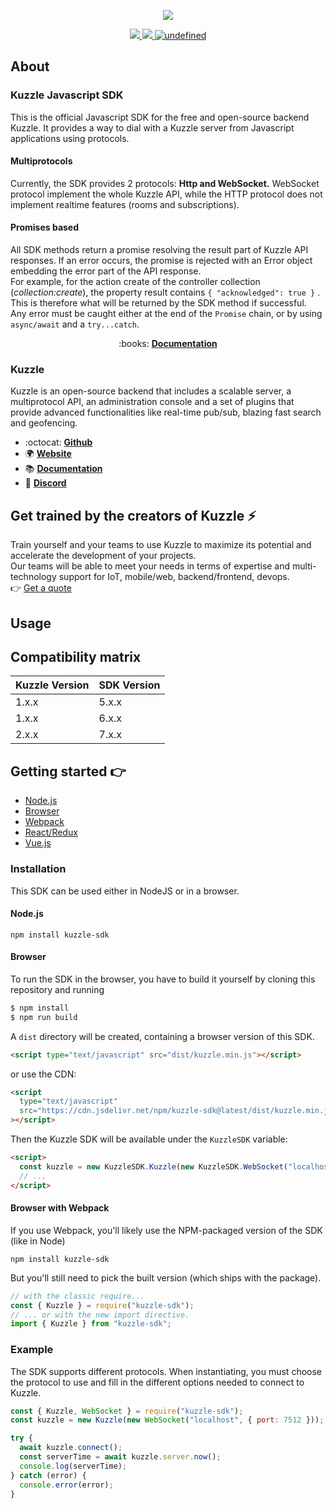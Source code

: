 <p align="center">
  <img src="https://user-images.githubusercontent.com/7868838/53197334-3fdcdf00-361a-11e9-8ac4-85f164ee0561.png"/>
</p>
<p align="center">
  <a href="https://travis-ci.org/kuzzleio/sdk-javascript">
    <img src="https://travis-ci.org/kuzzleio/sdk-javascript.svg?branch=master"/>
  </a>
  <a href="https://david-dm.org/kuzzleio/sdk-javascript">
    <img src="https://david-dm.org/kuzzleio/sdk-javascript.svg" />
  </a>
  <a href="https://github.com/kuzzleio/sdk-javascript/blob/master/LICENSE">
    <img alt="undefined" src="https://img.shields.io/github/license/kuzzleio/sdk-javascript.svg?style=flat">
  </a>
</p>

## About

### Kuzzle Javascript SDK

This is the official Javascript SDK for the free and open-source backend Kuzzle. It provides a way to dial with a Kuzzle server from Javascript applications using protocols.

#### Multiprotocols

Currently, the SDK provides 2 protocols: **Http and WebSocket.**
WebSocket protocol implement the whole Kuzzle API, while the HTTP protocol does not implement realtime features (rooms and subscriptions).

#### Promises based

All SDK methods return a promise resolving the result part of Kuzzle API responses. If an error occurs, the promise is rejected with an Error object embedding the error part of the API response.  
For example, for the action create of the controller collection (_collection:create_), the property result contains `{ "acknowledged": true }` . This is therefore what will be returned by the SDK method if successful.  
Any error must be caught either at the end of the `Promise` chain, or by using `async/await` and a `try...catch`.

<p align="center">
  :books: <b><a href="https://docs.kuzzle.io/sdk-reference/js/7">Documentation</a></b>
</p>

### Kuzzle

Kuzzle is an open-source backend that includes a scalable server, a multiprotocol API,
an administration console and a set of plugins that provide advanced functionalities like real-time pub/sub, blazing fast search and geofencing.

- :octocat: **[Github](https://github.com/kuzzleio/kuzzle)**
- :earth_africa: **[Website](https://kuzzle.io)**
- :books: **[Documentation](https://docs.kuzzle.io)**
- :email: **[Discord](http://join.discord.kuzzle.io)**

## Get trained by the creators of Kuzzle :zap:

Train yourself and your teams to use Kuzzle to maximize its potential and accelerate the development of your projects.  
Our teams will be able to meet your needs in terms of expertise and multi-technology support for IoT, mobile/web, backend/frontend, devops.  
:point_right: [Get a quote](https://hubs.ly/H0jkfJ_0)

## Usage

## Compatibility matrix

| Kuzzle Version | SDK Version |
| -------------- | ----------- |
| 1.x.x          | 5.x.x       |
| 1.x.x          | 6.x.x       |
| 2.x.x          | 7.x.x       |

## Getting started :point_right:

- [Node.js](https://docs.kuzzle.io/sdk/js/7/getting-started/node-js/)
- [Browser](https://docs.kuzzle.io/sdk/js/7/getting-started/raw-web/)
- [Webpack](https://docs.kuzzle.io/sdk/js/7/getting-started/webpack/)
- [React/Redux](https://docs.kuzzle.io/sdk/js/7/getting-started/react/with-redux/)
- [Vue.js](https://docs.kuzzle.io/sdk/js/7/getting-started/vuejs/standalone/)

### Installation

This SDK can be used either in NodeJS or in a browser.

#### Node.js

```
npm install kuzzle-sdk
```

#### Browser

To run the SDK in the browser, you have to build it yourself by cloning this repository and running

```bash
$ npm install
$ npm run build
```

A `dist` directory will be created, containing a browser version of this SDK.

```html
<script type="text/javascript" src="dist/kuzzle.min.js"></script>
```

or use the CDN:

```html
<script
  type="text/javascript"
  src="https://cdn.jsdelivr.net/npm/kuzzle-sdk@latest/dist/kuzzle.min.js"
></script>
```

Then the Kuzzle SDK will be available under the `KuzzleSDK` variable:

```html
<script>
  const kuzzle = new KuzzleSDK.Kuzzle(new KuzzleSDK.WebSocket("localhost"));
  // ...
</script>
```

#### Browser with Webpack

If you use Webpack, you'll likely use the NPM-packaged version of the SDK (like in Node)

```
npm install kuzzle-sdk
```

But you'll still need to pick the built version (which ships with the package).

```javascript
// with the classic require...
const { Kuzzle } = require("kuzzle-sdk");
// ... or with the new import directive.
import { Kuzzle } from "kuzzle-sdk";
```

### Example

The SDK supports different protocols. When instantiating,
you must choose the protocol to use and fill in the different options needed to connect to Kuzzle.

```js
const { Kuzzle, WebSocket } = require("kuzzle-sdk");
const kuzzle = new Kuzzle(new WebSocket("localhost", { port: 7512 }));

try {
  await kuzzle.connect();
  const serverTime = await kuzzle.server.now();
  console.log(serverTime);
} catch (error) {
  console.error(error);
}
```
